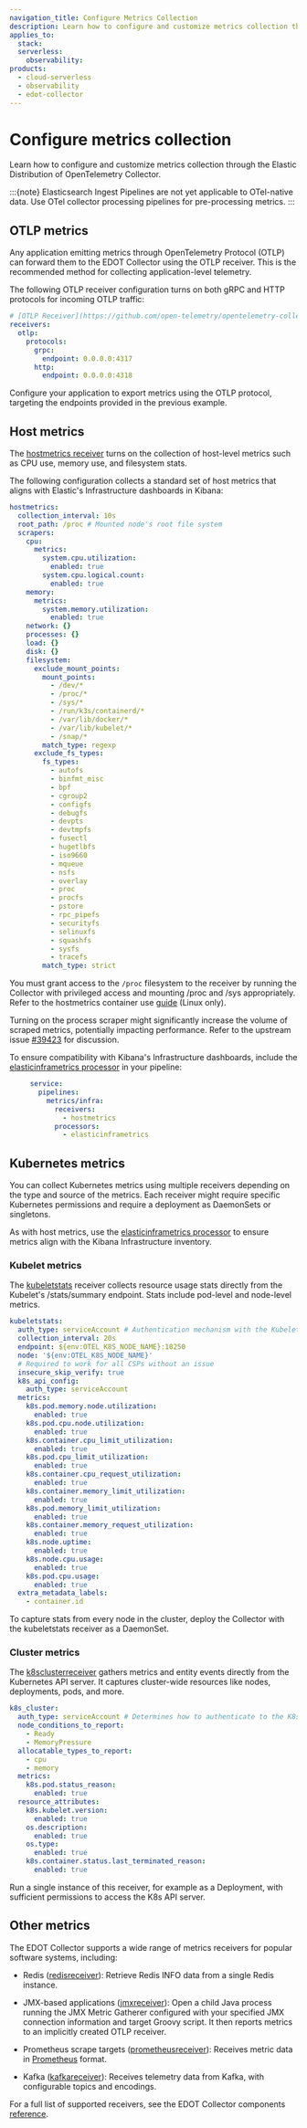 ```yaml
---
navigation_title: Configure Metrics Collection
description: Learn how to configure and customize metrics collection through the Elastic Distribution of OpenTelemetry Collector. 
applies_to:
  stack:
  serverless:
    observability:
products:
  - cloud-serverless
  - observability
  - edot-collector
---
```


# Configure metrics collection

Learn how to configure and customize metrics collection through the Elastic Distribution of OpenTelemetry Collector. 

:::{note}
Elasticsearch Ingest Pipelines are not yet applicable to OTel-native data. Use OTel collector processing pipelines for pre-processing metrics.
:::

## OTLP metrics

Any application emitting metrics through OpenTelemetry Protocol (OTLP) can forward them to the EDOT Collector using the OTLP receiver. This is the recommended method for collecting application-level telemetry.

The following OTLP receiver configuration turns on both gRPC and HTTP protocols for incoming OTLP traffic:

```yaml
# [OTLP Receiver](https://github.com/open-telemetry/opentelemetry-collector/tree/main/receiver/otlpreceiver)
receivers:
  otlp:
    protocols:
      grpc:
        endpoint: 0.0.0.0:4317
      http:
        endpoint: 0.0.0.0:4318
```

Configure your application to export metrics using the OTLP protocol, targeting the endpoints provided in the previous example.

## Host metrics

The [hostmetrics receiver](https://github.com/open-telemetry/opentelemetry-collector-contrib/tree/main/receiver/hostmetricsreceiver) turns on the collection of host-level metrics such as CPU use, memory use, and filesystem stats.

The following configuration collects a standard set of host metrics that aligns with Elastic's Infrastructure dashboards in Kibana:

```yaml
hostmetrics:
  collection_interval: 10s
  root_path: /proc # Mounted node's root file system
  scrapers:
    cpu:
      metrics:
        system.cpu.utilization:
          enabled: true
        system.cpu.logical.count:
          enabled: true
    memory:
      metrics:
        system.memory.utilization:
          enabled: true
    network: {}
    processes: {}
    load: {}
    disk: {}
    filesystem:
      exclude_mount_points:
        mount_points:
          - /dev/*
          - /proc/*
          - /sys/*
          - /run/k3s/containerd/*
          - /var/lib/docker/*
          - /var/lib/kubelet/*
          - /snap/*
        match_type: regexp
      exclude_fs_types:
        fs_types:
          - autofs
          - binfmt_misc
          - bpf
          - cgroup2
          - configfs
          - debugfs
          - devpts
          - devtmpfs
          - fusectl
          - hugetlbfs
          - iso9660
          - mqueue
          - nsfs
          - overlay
          - proc
          - procfs
          - pstore
          - rpc_pipefs
          - securityfs
          - selinuxfs
          - squashfs
          - sysfs
          - tracefs
        match_type: strict
```

You must grant access to the `/proc` filesystem to the receiver by running the Collector with privileged access and mounting /proc and /sys appropriately. Refer to the hostmetrics container use [guide](https://github.com/open-telemetry/opentelemetry-collector-contrib/tree/main/receiver/hostmetricsreceiver#collecting-host-metrics-from-inside-a-container-linux-only) (Linux only).

Turning on the process scraper might significantly increase the volume of scraped metrics, potentially impacting performance. Refer to the upstream issue [#39423](https://github.com/open-telemetry/opentelemetry-collector-contrib/issues/39423) for discussion.

To ensure compatibility with Kibana's Infrastructure dashboards, include the [elasticinframetrics processor](https://github.com/elastic/opentelemetry-collector-components/tree/main/processor/elasticinframetricsprocessor) in your pipeline:

 ```yaml
      service:
        pipelines:
          metrics/infra:
            receivers:
              - hostmetrics
            processors:
              - elasticinframetrics
 ```

## Kubernetes metrics

You can collect Kubernetes metrics using multiple receivers depending on the type and source of the metrics. Each receiver might require specific Kubernetes permissions and require a deployment as DaemonSets or singletons.

As with host metrics, use the [elasticinframetrics processor](https://github.com/elastic/opentelemetry-collector-components/tree/main/processor/elasticinframetricsprocessor) to ensure metrics align with the Kibana Infrastructure inventory.

### Kubelet metrics

The [kubeletstats](https://github.com/open-telemetry/opentelemetry-collector-contrib/tree/main/receiver/kubeletstatsreceiver) receiver collects resource usage stats directly from the Kubelet's /stats/summary endpoint. Stats include pod-level and node-level metrics.

```yaml
kubeletstats:
  auth_type: serviceAccount # Authentication mechanism with the Kubelet endpoint, refer to: https://github.com/open-telemetry/opentelemetry-collector-contrib/tree/main/receiver/kubeletstatsreceiver#configuration
  collection_interval: 20s
  endpoint: ${env:OTEL_K8S_NODE_NAME}:10250
  node: '${env:OTEL_K8S_NODE_NAME}'
  # Required to work for all CSPs without an issue
  insecure_skip_verify: true
  k8s_api_config:
    auth_type: serviceAccount
  metrics:
    k8s.pod.memory.node.utilization:
      enabled: true
    k8s.pod.cpu.node.utilization:
      enabled: true
    k8s.container.cpu_limit_utilization:
      enabled: true
    k8s.pod.cpu_limit_utilization:
      enabled: true
    k8s.container.cpu_request_utilization:
      enabled: true
    k8s.container.memory_limit_utilization:
      enabled: true
    k8s.pod.memory_limit_utilization:
      enabled: true
    k8s.container.memory_request_utilization:
      enabled: true
    k8s.node.uptime:
      enabled: true
    k8s.node.cpu.usage:
      enabled: true
    k8s.pod.cpu.usage:
      enabled: true
  extra_metadata_labels:
    - container.id
```

To capture stats from every node in the cluster, deploy the Collector with the kubeletstats receiver as a DaemonSet.

### Cluster metrics

The [k8sclusterreceiver](https://github.com/open-telemetry/opentelemetry-collector-contrib/tree/main/receiver/k8sclusterreceiver) gathers metrics and entity events directly from the Kubernetes API server. It captures cluster-wide resources like nodes, deployments, pods, and more.

```yaml
k8s_cluster:
  auth_type: serviceAccount # Determines how to authenticate to the K8s API server. This can be one of none (for no auth), serviceAccount (to use the standard service account token provided to the agent pod), or kubeConfig to use credentials from ~/.kube/config.
  node_conditions_to_report:
    - Ready
    - MemoryPressure
  allocatable_types_to_report:
    - cpu
    - memory
  metrics:
    k8s.pod.status_reason:
      enabled: true
  resource_attributes:
    k8s.kubelet.version:
      enabled: true
    os.description:
      enabled: true
    os.type:
      enabled: true
    k8s.container.status.last_terminated_reason:
      enabled: true
```

Run a single instance of this receiver, for example as a Deployment, with sufficient permissions to access the K8s API server.

## Other metrics

The EDOT Collector supports a wide range of metrics receivers for popular software systems, including:

 - Redis ([redisreceiver](https://github.com/open-telemetry/opentelemetry-collector-contrib/tree/main/receiver/redisreceiver)): Retrieve Redis INFO data from a single Redis instance.

 - JMX-based applications ([jmxreceiver](https://github.com/open-telemetry/opentelemetry-collector-contrib/tree/main/receiver/jmxreceiver)): Open a child Java process running the JMX Metric Gatherer configured with your specified JMX connection information and target Groovy script. It then reports metrics to an implicitly created OTLP receiver.

 - Prometheus scrape targets ([prometheusreceiver](https://github.com/open-telemetry/opentelemetry-collector-contrib/tree/main/receiver/prometheusreceiver)): Receives metric data in [Prometheus](https://prometheus.io/) format.

 - Kafka ([kafkareceiver](https://github.com/open-telemetry/opentelemetry-collector-contrib/tree/main/receiver/kafkareceiver)): Receives telemetry data from Kafka, with configurable topics and encodings.

For a full list of supported receivers, see the EDOT Collector components [reference](https://elastic.github.io/opentelemetry/edot-collector/components).
